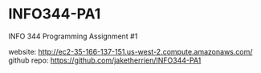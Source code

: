 # INFO344-PA1
INFO 344 Programming Assignment #1

website: http://ec2-35-166-137-151.us-west-2.compute.amazonaws.com/
github repo: https://github.com/jaketherrien/INFO344-PA1
